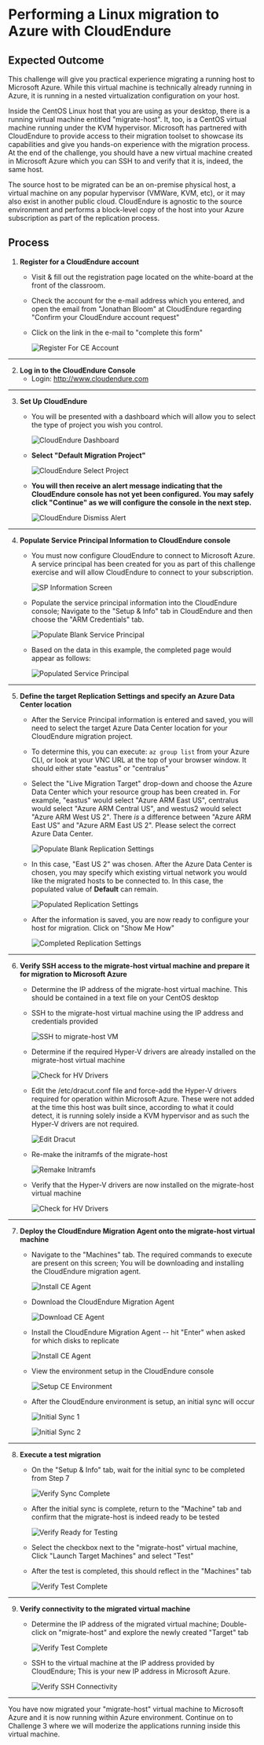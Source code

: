 # Performing a Linux migration to Azure with CloudEndure

## Expected Outcome

This challenge will give you practical experience migrating a running host to Microsoft Azure. While this virtual machine is technically already running in Azure, it is running in a nested virtualization configuration on your host.

Inside the CentOS Linux host that you are using as your desktop, there is a running virtual machine entitled "migrate-host".  It, too, is a CentOS virtual machine running under the KVM hypervisor. Microsoft has partnered with CloudEndure to provide access to their migration toolset to showcase its capabilities and give you hands-on experience with the migration process.  At the end of the challenge, you should have a new virtual machine created in Microsoft Azure which you can SSH to and verify that it is, indeed, the same host.

The source host to be migrated can be an on-premise physical host, a virtual machine on any popular hypervisor (VMWare, KVM, etc), or it may also exist in another public cloud. CloudEndure is agnostic to the source environment and performs a block-level copy of the host into your Azure subscription as part of the replication process.

## Process

1. <strong>Register for a CloudEndure account</strong>
    * Visit & fill out the registration page located on the white-board at the front of the classroom.
    * Check the account for the e-mail address which you entered, and open the email from "Jonathan Bloom" at CloudEndure regarding "Confirm your CloudEndure account request"
    * Click on the link in the e-mail to "complete this form"

      ![Register For CE Account](../images/ceconfirm.jpg)

<hr>

2. <strong>Log in to the CloudEndure Console</strong>
    * Login:  http://www.cloudendure.com

<hr>

3. <strong>Set Up CloudEndure</strong>

   * You will be presented with a dashboard which will allow you to select the type of project you wish you control.

     ![CloudEndure Dashboard](../images/celogin-1.jpg)

   * <strong>Select "Default Migration Project"</strong>

      ![CloudEndure Select Project](../images/celogin-2.jpg)

   * <strong>You will then receive an alert message indicating that the CloudEndure console has not yet been configured. You may safely click "Continue" as we will configure the console in the next step.</strong>

      ![CloudEndure Dismiss Alert](../images/celogin-3.jpg)

<hr>

4. <strong>Populate Service Principal Information to CloudEndure console</strong>

    * You must now configure CloudEndure to connect to Microsoft Azure. A service principal has been created for you as part of this challenge exercise and will allow CloudEndure to connect to your subscription.

      ![SP Information Screen](../images/labready.png)

    * Populate the service principal information into the CloudEndure console; Navigate to the "Setup & Info" tab in CloudEndure and then choose the "ARM Credentials" tab.

      ![Populate Blank Service Principal](../images/sp-setup.jpg)

    * Based on the data in this example, the completed page would appear as follows:

      ![Populated Service Principal](../images/sp-populated.jpg)

<hr>

5. <strong>Define the target Replication Settings and specify an Azure Data Center location</strong>

    * After the Service Principal information is entered and saved, you will need to select the target Azure Data Center location for your CloudEndure migration project.

    * To determine this, you can execute: ```az group list``` from your Azure CLI, or look at your VNC URL at the top of your browser window. It should either state "eastus" or "centralus"

    * Select the "Live Migration Target" drop-down and choose the Azure Data Center which your resource group has been created in.  For example, "eastus" would select "Azure ARM East US", centralus would select "Azure ARM Central US", and westus2 would select "Azure ARM West US 2".  There *is* a difference between "Azure ARM East US" and "Azure ARM East US 2".  Please select the correct Azure Data Center.

      ![Populate Blank Replication Settings](../images/cerepsettings-1.jpg)

    * In this case, "East US 2" was chosen. After the Azure Data Center is chosen, you may specify which existing virtual network you would like the migrated hosts to be connected to.  In this case, the populated value of <strong>Default</strong> can remain.

      ![Populated Replication Settings](../images/cerepsettings-2.jpg)

    * After the information is saved, you are now ready to configure your host for migration. Click on "Show Me How"

      ![Completed Replication Settings](../images/cerepsettings-3.jpg)

<hr>

6. <strong>Verify SSH access to the migrate-host virtual machine and prepare it for migration to Microsoft Azure</strong>

    * Determine the IP address of the migrate-host virtual machine. This should be contained in a text file on your CentOS desktop

    * SSH to the migrate-host virtual machine using the IP address and credentials provided

      ![SSH to migrate-host VM](../images/prephost-1.jpg)

    * Determine if the required Hyper-V drivers are already installed on the migrate-host virtual machine

      ![Check for HV Drivers](../images/prephost-2.jpg)

    * Edit the /etc/dracut.conf file and force-add the Hyper-V drivers required for operation within Microsoft Azure. These were not added at the time this host was built since, according to what it could detect, it is running solely inside a KVM hypervisor and as such the Hyper-V drivers are not required. 

      ![Edit Dracut](../images/prephost-3.jpg)

    * Re-make the initramfs of the migrate-host

      ![Remake Initramfs](../images/prephost-4.jpg)

    * Verify that the Hyper-V drivers are now installed on the migrate-host virtual machine

      ![Check for HV Drivers](../images/prephost-5.jpg)

<hr>

7. <strong>Deploy the CloudEndure Migration Agent onto the migrate-host virtual machine</strong>

    * Navigate to the "Machines" tab. The required commands to execute are present on this screen; You will be downloading and installing the CloudEndure migration agent.

      ![Install CE Agent](../images/ceagentinstall-1.jpg) 

    * Download the CloudEndure Migration Agent

      ![Download CE Agent](../images/cetestmigrate-1.jpg) 

    * Install the CloudEndure Migration Agent -- hit "Enter" when asked for which disks to replicate

      ![Install CE Agent](../images/cetestmigrate-2.jpg)

    * View the environment setup in the CloudEndure console

      ![Setup CE Environment](../images/ceagentinstall-2.jpg)

    * After the CloudEndure environment is setup, an initial sync will occur

      ![Initial Sync 1](../images/ceagentinstall-3.jpg)

      ![Initial Sync 2](../images/ceagentinstall-4.jpg)

<hr>

8. <strong>Execute a test migration</strong>

    * On the "Setup & Info" tab, wait for the initial sync to be completed from Step 7

      ![Verify Sync Complete](../images/ceagentinstall-5.jpg)

    * After the initial sync is complete, return to the "Machine" tab and confirm that the migrate-host is indeed ready to be tested

      ![Verify Ready for Testing](../images/ceagentinstall-6.jpg)

    * Select the checkbox next to the "migrate-host" virtual machine, Click "Launch Target Machines" and select "Test"

    * After the test is completed, this should reflect in the "Machines" tab

      ![Verify Test Complete](../images/ceagentinstall-7.jpg)

<hr>

9. <strong>Verify connectivity to the migrated virtual machine</strong>

    * Determine the IP address of the migrated virtual machine; Double-click on "migrate-host" and explore the newly created "Target" tab

      ![Verify Test Complete](../images/ceagentinstall-8.jpg)

    * SSH to the virtual machine at the IP address provided by CloudEndure; This is your new IP address in Microsoft Azure.

      ![Verify SSH Connectivity](../images/ceagentinstall-9.jpg)

<hr>

You have now migrated your "migrate-host" virtual machine to Microsoft Azure and it is now running within Azure environment.  Continue on to Challenge 3 where we will moderize the applications running inside this virtual machine.
